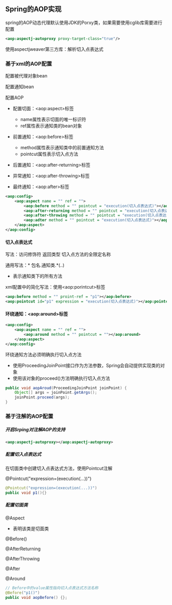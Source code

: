 ## Spring的AOP实现

spring的AOP动态代理默认使用JDK的Porxy类，如果需要使用cglib库需要进行配置

```xml
<aop:aspectj-autoproxy proxy-target-class="true"/>
```

使用aspectjweaver第三方库：解析切入点表达式

### 基于xml的AOP配置

配置被代理对象bean

配置通知bean

配置AOP

- 配置切面：\<aop:aspect\>标签
  - name属性表示切面的唯一标识符
  - ref属性表示通知类的bean对象
- 前置通知：\<aop:before\>标签
  - method属性表示通知类中的前置通知方法
  - pointcut属性表示切入点方法

- 后置通知：\<aop:after-returning\>标签
- 异常通知：\<aop:after-throwing\>标签
- 最终通知：\<aop:after\>标签

```xml
<aop:config>
	<aop:aspect name = "" ref = "">
    	<aop:before method = "" pointcut = "execution(切入点表达式)"></aop:before>
        <aop:after-returning method = "" pointcut = "execution(切入点表达式)"></aop:after-returning>
        <aop:after-throwing method = "" pointcut = "execution(切入点表达式)"></aop:after-throwing>
        <aop:adter method = "" pointcut = "execution(切入点表达式)"></aop:adter>
    </aop:aspect>
</aop:config>
```

#### 切入点表达式

写法：访问修饰符 返回类型 切入点方法的全限定名称

通用写法：* 包名.通知类.\*(..)

- 表示通知类下的所有方法

xml配置中的简化写法：使用\<aop:porintcut\>标签

```xml
<aop:before method = "" proint-ref = "p1"></aop:before>
<aop:pointcut id="p1" expression = "execution(切入点表达式)"></aop:pointcut>
```

#### 环绕通知：\<aop:around\>标签

```xml
<aop:config>
	<aop:aspect name = "" ref = "">
        <aop:around method = "" pointcut = ""></aop:around>
    </aop:aspect>
</aop:config>
```

环绕通知方法必须明确执行切入点方法

- 使用ProceedingJoinPoint接口作为方法参数，Spring会自动提供实现类的对象
- 使用该对象的proceed()方法明确执行切入点方法

```java
public void aopAroud(ProceedingJoinPoint joinPoint) {
	Object[] args = joinPoint.getArgs();
	joinPoint.proceed(args);
}
```

### 基于注解的AOP配置

##### 开启Srping对注解AOP的支持

```xml
<aop:aspectj-autoproxy></aop:aspectj-autoproxy>
```

##### 配置切入点表达式

在切面类中创建切入点表达式方法，使用Pointcut注解

@Pointcut("expression=(execution(...))")

```java
@Pointcut("expression=(execution(...))")
public void p1(){}
```

##### 配置切面类

@Aspect

- 表明该类是切面类

@Before()

@AfterReturning

@AfterThrowing

@After

@Around

```java
// Before中的value属性指向切入点表达式方法名称
@Before("p1()")
public void aopBefore() {};
```

